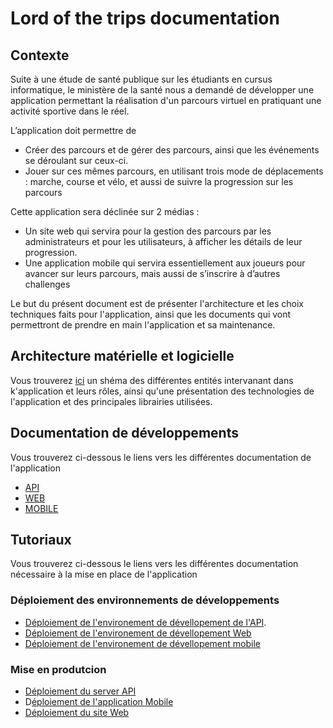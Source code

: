 # Lord of the trips documentation
## Contexte

Suite à une étude de santé publique sur les étudiants en cursus informatique, le ministère de la santé nous a demandé de développer une application permettant la réalisation d'un parcours virtuel en pratiquant une activité sportive dans le réel.

L’application doit permettre de

 - Créer des parcours et de gérer des parcours, ainsi que les événements  se déroulant sur ceux-ci.
 - Jouer sur ces mêmes parcours, en utilisant   trois mode de déplacements : marche, course et vélo, et aussi de
   suivre la progression sur les parcours

Cette application sera déclinée sur 2 médias :

 - Un site web qui servira pour la gestion des parcours par les  administrateurs et pour les utilisateurs, à afficher les détails de leur progression.
 - Une application mobile qui servira essentiellement aux joueurs pour avancer sur leurs parcours, mais aussi de s’inscrire  à d’autres challenges

Le but du présent document est de présenter  l'architecture et les choix techniques faits pour l'application, ainsi que les documents qui vont permettront de prendre en main l'application et sa maintenance.

## Architecture matérielle et logicielle

Vous trouverez [ici](ArchitectureMaterielle&Logicielle.md) un shéma des différentes entités intervanant dans k'application et leurs rôles, ainsi qu'une présentation des technologies de l'application et des principales librairies utilisées.

## Documentation de développements

Vous trouverez ci-dessous le liens vers les différentes documentation de l'application
 - [API](DocumentationTechnique/API%20Documentation.md)
 - [WEB](DocumentationTechnique/WEB%20Documentation.md)
 - [MOBILE](DocumentationTechnique/MOBILE%20Documentation.md)

## Tutoriaux

Vous trouverez ci-dessous le liens vers les différentes documentation nécessaire à la mise en place de l'application

### Déploiement des environnements de développements

 - [Déploiement de l'environement de dévellopement de l'API](Tutoriaux/DeploiementDeveloppementAPI.md).
 - [Déploiement de l'environement de dévellopement Web](Tutoriaux/DeploiementDeveloppementWeb.md)
 - [Déploiement de l'environement de dévellopement mobile](Tutoriaux/DeploiementDeveloppementMobile.md)

### Mise en produtcion

 - [Déploiement du server API](Tutoriaux/DeploiementDeveloppementAPI.md)
 - D[éploiement de l'application Mobile](Tutoriaux/MiseEnProductionApplicationMobile.md)
 - [Déploiement du site Web](Tutoriaux/MiseEnProductionApplicationWeb.md)

